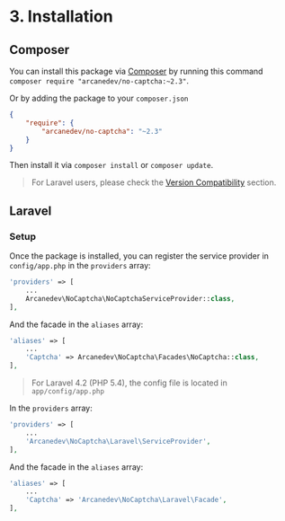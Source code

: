 # 3. Installation

## Composer

You can install this package via [Composer](http://getcomposer.org/) by running this command `composer require "arcanedev/no-captcha:~2.3"`.

Or by adding the package to your `composer.json`

```json
{
    "require": {
        "arcanedev/no-captcha": "~2.3"
    }
}
```

Then install it via `composer install` or `composer update`.

> For Laravel users, please check the [Version Compatibility](2-Version-Compatibility.md) section.

## Laravel

### Setup

Once the package is installed, you can register the service provider in `config/app.php` in the `providers` array:

```php
'providers' => [
    ...
    Arcanedev\NoCaptcha\NoCaptchaServiceProvider::class,
],
```

And the facade in the `aliases` array:

```php
'aliases' => [
    ...
    'Captcha' => Arcanedev\NoCaptcha\Facades\NoCaptcha::class,
],
```

> For Laravel 4.2 (PHP 5.4), the config file is located in `app/config/app.php`

In the `providers` array:

```php
'providers' => [
    ...
    'Arcanedev\NoCaptcha\Laravel\ServiceProvider',
],
```

And the facade in the `aliases` array:

```php
'aliases' => [
    ...
    'Captcha' => 'Arcanedev\NoCaptcha\Laravel\Facade',
],
```
